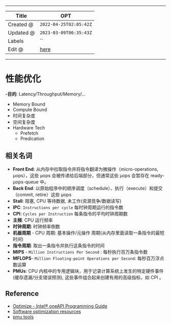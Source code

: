 -----

| Title     | OPT                                                 |
| --------- | --------------------------------------------------- |
| Created @ | `2022-04-25T02:05:42Z`                              |
| Updated @ | `2023-03-09T06:35:43Z`                              |
| Labels    | \`\`                                                |
| Edit @    | [here](https://github.com/junxnone/xwiki/issues/14) |

-----

# 性能优化

**-目的**: Latency/Throughput/Memory/...

  - Memory Bound
  - Compute Bound
  - 时间复杂度
  - 空间复杂度
  - Hardware Tech
      - Prefetch
      - Predication

## 相关名词

  - **Front End**: 从内存中拉取指令并将指令翻译为微操作（micro-operations, μops），这些 μops
    会被传递给后端部分，但通常这些 μops 会暂存在 ready-μops-queue 中。
  - **Back End**: 以原始程序中的顺序调度（schedule）、执行（execute）和提交（commit, retire）这些
    μops
  - **Stall**: 阻塞, CPU 等待数据, 未工作(资源竞争/数据读写)
  - **IPC**: `Instructions per cycle` 每时钟周期运行的指令数
  - **CPI**: `Cycles per Instruction` 每条指令的平均时钟周期数
  - **主频**: CPU 运行频率
  - **时钟周期**: 时钟频率倒数
  - **机器周期** - CPU 周期: 基本操作/元操作 周期(从内存里面读取一条指令的最短时间)
  - **指令周期**: 取出一条指令并执行这条指令的时间
  - **MIPS** - `Million Instructions Per Second` : 每秒执行百万条指令数
  - **MFLOPS**- `Million Floating-point Operations per Second`:
    每秒百万浮点数运算
  - **PMUs**: CPU 内核中的专用逻辑块，用于记录计算系统上发生的特定硬件事件(缓存遗漏/分支错误预测),
    这些事件组合起来创建有用的高级指标，如 CPI 。

## Reference

  - [Optimize - Intel® oneAPI Programming
    Guide](https://www.intel.com/content/www/us/en/develop/documentation/oneapi-programming-guide/top/software-development-process/performance-tuning-cycle/optimize.html)
  - [Software optimization resources](https://www.agner.org/optimize/)
  - [pmu tools](https://github.com/andikleen/pmu-tools)
